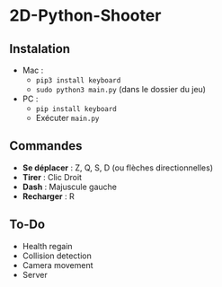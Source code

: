 # 2D-Python-Shooter
## Instalation

 - Mac :
	 - `pip3 install keyboard`
	 - `sudo python3 main.py` (dans le dossier du jeu)
- PC :
	- `pip install keyboard`
    - Exécuter `main.py`

## Commandes
- **Se déplacer**  : Z, Q, S, D (ou flèches directionnelles)
- **Tirer** : Clic Droit
- **Dash** : Majuscule gauche
- **Recharger** : R

## To-Do
- Health regain
- Collision detection
- Camera movement
- Server
